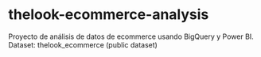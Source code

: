 # thelook-ecommerce-analysis
Proyecto de análisis de datos de ecommerce usando BigQuery y Power BI. Dataset: thelook_ecommerce (public dataset)
